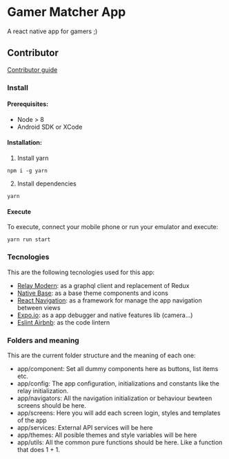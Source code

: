<h1>Gamer Matcher App</h1>

A react native app for gamers ;)

## Contributor

[Contributor guide](./CONTRIBUTING.md)

### Install

#### Prerequisites:

- Node > 8
- Android SDK or XCode

#### Installation:

1. Install yarn
```
npm i -g yarn
```
2. Install dependencies
```
yarn
```

#### Execute

To execute, connect your mobile phone or run your emulator and execute:
```
yarn run start
```

### Tecnologies

This are the following tecnologies used for this app:

- [Relay Modern](https://github.com/facebook/relay): as a graphql client and replacement of Redux
- [Native Base](https://nativebase.io): as a base theme components and icons
- [React Navigation](https://reactnavigation.org): as a framework for manage the app navigation between views
- [Expo.io](https://expo.io): as a app debugger and native features lib (camera...)
- [Eslint Airbnb](https://www.npmjs.com/package/eslint-config-airbnb): as the code lintern

### Folders and meaning

This are the current folder structure and the meaning of each one:

- app/component: Set all dummy components here as buttons, list items etc.
- app/config: The app configuration, initializations and constants like the relay initialization.
- app/navigators: All the navigation initialization or behaviour bewteen screens should be here.
- app/screens: Here you will add each screen login, styles and templates of the app
- app/services: External API services will be here
- app/themes: All posible themes and style variables will be here
- app/utils: All the common pure functions should be here. Like a function that does 1 + 1.